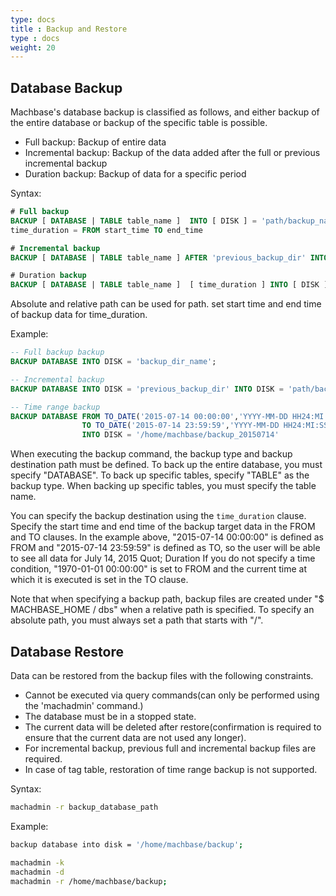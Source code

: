 ```yaml
---
type: docs
title : Backup and Restore
type : docs
weight: 20
---
```


## Database Backup

Machbase's database backup is classified as follows, and either backup of the entire database or backup of the specific table is possible.
  - Full backup: Backup of entire data
  - Incremental backup: Backup of the data added after the full or previous incremental backup
  - Duration backup: Backup of data for a specific period

Syntax:

```sql
# Full backup
BACKUP [ DATABASE | TABLE table_name ]  INTO [ DISK ] = 'path/backup_name';
time_duration = FROM start_time TO end_time

# Incremental backup
BACKUP [ DATABASE | TABLE table_name ] AFTER 'previous_backup_dir' INTO [ DISK ] = 'path/backup_name';

# Duration backup
BACKUP [ DATABASE | TABLE table_name ]  [ time_duration ] INTO [ DISK ] = 'path/backup_name';
```
Absolute and relative path can be used for path.
set start time and end time of backup data for time_duration.

Example:

```sql
-- Full backup backup
BACKUP DATABASE INTO DISK = 'backup_dir_name';

-- Incremental backup
BACKUP DATABASE INTO DISK = 'previous_backup_dir' INTO DISK = 'path/backup_name';

-- Time range backup
BACKUP DATABASE FROM TO_DATE('2015-07-14 00:00:00','YYYY-MM-DD HH24:MI:SS')
                TO TO_DATE('2015-07-14 23:59:59','YYYY-MM-DD HH24:MI:SS')
                INTO DISK = '/home/machbase/backup_20150714'
```

When executing the backup command, the backup type and backup destination path must be defined. To back up the entire database, you must specify "DATABASE". To back up specific tables, specify "TABLE" as the backup type. When backing up specific tables, you must specify the table name.

You can specify the backup destination using the `time_duration` clause. Specify the start time and end time of the backup target data in the FROM and TO clauses. In the example above, "2015-07-14 00:00:00" is defined as FROM and "2015-07-14 23:59:59" is defined as TO, so the user will be able to see all data for July 14, 2015 Quot; Duration If you do not specify a time condition, "1970-01-01 00:00:00" is set to FROM and the current time at which it is executed is set in the TO clause.

Note that when specifying a backup path, backup files are created under "$ MACHBASE_HOME / dbs" when a relative path is specified. To specify an absolute path, you must always set a path that starts with "/". 


## Database Restore

Data can be restored from the backup files with the following constraints.
* Cannot be executed via query commands(can only be performed using the 'machadmin' command.)
* The database must be in a stopped state.
* The current data will be deleted after restore(confirmation is required to ensure that the current data are not used any longer).
* For incremental backup, previous full and incremental backup files are required.
* In case of tag table, restoration of time range backup is not supported.

Syntax:

```bash
machadmin -r backup_database_path
```

Example:

```bash
backup database into disk = '/home/machbase/backup';

machadmin -k
machadmin -d
machadmin -r /home/machbase/backup;
```
